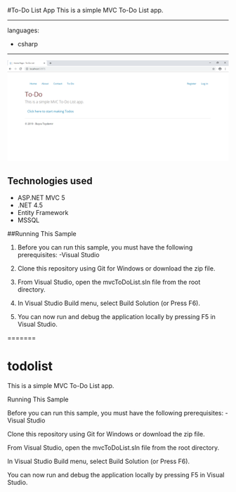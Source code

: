#To-Do List App
This is a simple MVC To-Do List app.


---
languages:
- csharp
---


![To-Do List App Web Application Sample .NET](./images/photo-gallery.png)


## Technologies used
- ASP.NET MVC 5
- .NET 4.5
- Entity Framework
- MSSQL


##Running This Sample

1. Before you can run this sample, you must have the following prerequisites: -Visual Studio

2. Clone this repository using Git for Windows or download the zip file.

3. From Visual Studio, open the mvcToDoList.sln file from the root directory.

4. In Visual Studio Build menu, select Build Solution (or Press F6).

5. You can now run and debug the application locally by pressing F5 in Visual Studio.




=======
# todolist

This is a simple MVC To-Do List app.


Running This Sample


Before you can run this sample, you must have the following prerequisites:
-Visual Studio 

Clone this repository using Git for Windows or download the zip file.

From Visual Studio, open the mvcToDoList.sln file from the root directory.

In Visual Studio Build menu, select Build Solution (or Press F6).

You can now run and debug the application locally by pressing F5 in Visual Studio.
